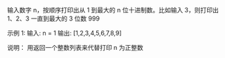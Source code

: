 输入数字 n，按顺序打印出从 1 到最大的 n 位十进制数。比如输入 3，则打印出 1、2、3 一直到最大的 3 位数 999


示例 1:
输入: n = 1
输出: [1,2,3,4,5,6,7,8,9]
 
 
说明：
用返回一个整数列表来代替打印
n 为正整数
